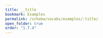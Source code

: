 ```yaml
---
title: __title
bookmark: Examples
permalink: /schema/vocabs/examples/:title/
open_folder: true
order: "1.7.4"
---
```

